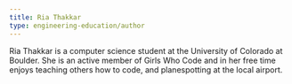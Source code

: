 ```yaml
---
title: Ria Thakkar
type: engineering-education/author
---
```

Ria Thakkar is a computer science student at the University of Colorado at Boulder. She is an active member of Girls Who Code and in her free time enjoys teaching others how to code, and planespotting at the local airport.
